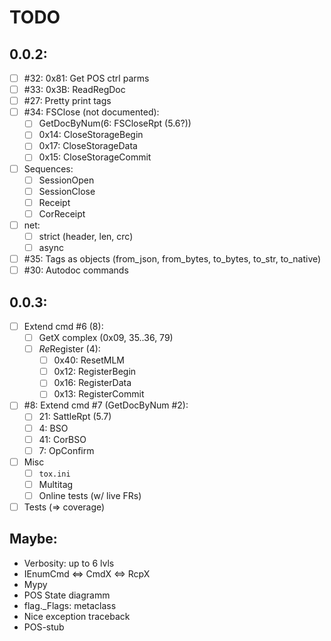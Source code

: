 # TODO

## 0.0.2:
- [ ] #32: 0x81: Get POS ctrl parms
- [ ] #33: 0x3B: ReadRegDoc
- [ ] #27: Pretty print tags
- [ ] #34: FSClose (not documented):
  - [ ] GetDocByNum(6: FSCloseRpt (5.6?))
  - [ ] 0x14: CloseStorageBegin
  - [ ] 0x17: CloseStorageData
  - [ ] 0x15: CloseStorageCommit
- [ ] Sequences:
  + [ ] SessionOpen
  + [ ] SessionClose
  + [ ] Receipt
  + [ ] CorReceipt
- [ ] net:
  + [ ] strict (header, len, crc)
  + [ ] async
- [ ] #35: Tags as objects (from_json, from_bytes, to_bytes, to_str, to_native)
- [ ] #30: Autodoc commands

## 0.0.3:
- [ ] Extend cmd #6 (8):
  + [ ] GetX complex (0x09, 35..36, 79)
  + [ ] *Re*Register (4):
    + [ ] 0x40: ResetMLM
    - [ ] 0x12: RegisterBegin
    - [ ] 0x16: RegisterData
    - [ ] 0x13: RegisterCommit
- [ ] #8: Extend cmd #7 (GetDocByNum #2):
  + [ ] 21: SattleRpt (5.7)
  + [ ]  4: BSO
  + [ ] 41: CorBSO
  + [ ]  7: OpConfirm
- [ ] Misc
  + [ ] `tox.ini`
  + [ ] Multitag
  + [ ] Online tests (w/ live FRs)
- [ ] Tests (&rArr; coverage)

## Maybe:
  + Verbosity: up to 6 lvls
  + IEnumCmd &hArr; CmdX &hArr; RcpX
  + Mypy
  + POS State diagramm
  + flag._Flags: metaclass
  + Nice exception traceback
  + POS-stub
